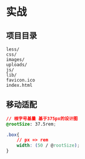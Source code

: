 # 实战

## 项目目录

```
less/
css/
images/
uploads/
js/
lib/
favicon.ico
index.html
```

## 移动适配

```css
// 根字号基量 基于375px的设计图
@rootSize: 37.5rem;

.box{
    // px => rem
    width: (50 / @rootSize);
}
```
